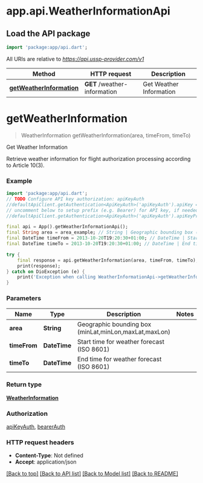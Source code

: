 # app.api.WeatherInformationApi

## Load the API package
```dart
import 'package:app/api.dart';
```

All URIs are relative to *https://api.ussp-provider.com/v1*

Method | HTTP request | Description
------------- | ------------- | -------------
[**getWeatherInformation**](WeatherInformationApi.md#getweatherinformation) | **GET** /weather-information | Get Weather Information


# **getWeatherInformation**
> WeatherInformation getWeatherInformation(area, timeFrom, timeTo)

Get Weather Information

Retrieve weather information for flight authorization processing  according to Article 10(3). 

### Example
```dart
import 'package:app/api.dart';
// TODO Configure API key authorization: apiKeyAuth
//defaultApiClient.getAuthentication<ApiKeyAuth>('apiKeyAuth').apiKey = 'YOUR_API_KEY';
// uncomment below to setup prefix (e.g. Bearer) for API key, if needed
//defaultApiClient.getAuthentication<ApiKeyAuth>('apiKeyAuth').apiKeyPrefix = 'Bearer';

final api = App().getWeatherInformationApi();
final String area = area_example; // String | Geographic bounding box (minLat,minLon,maxLat,maxLon)
final DateTime timeFrom = 2013-10-20T19:20:30+01:00; // DateTime | Start time for weather forecast (ISO 8601)
final DateTime timeTo = 2013-10-20T19:20:30+01:00; // DateTime | End time for weather forecast (ISO 8601)

try {
    final response = api.getWeatherInformation(area, timeFrom, timeTo);
    print(response);
} catch on DioException (e) {
    print('Exception when calling WeatherInformationApi->getWeatherInformation: $e\n');
}
```

### Parameters

Name | Type | Description  | Notes
------------- | ------------- | ------------- | -------------
 **area** | **String**| Geographic bounding box (minLat,minLon,maxLat,maxLon) | 
 **timeFrom** | **DateTime**| Start time for weather forecast (ISO 8601) | 
 **timeTo** | **DateTime**| End time for weather forecast (ISO 8601) | 

### Return type

[**WeatherInformation**](WeatherInformation.md)

### Authorization

[apiKeyAuth](../README.md#apiKeyAuth), [bearerAuth](../README.md#bearerAuth)

### HTTP request headers

 - **Content-Type**: Not defined
 - **Accept**: application/json

[[Back to top]](#) [[Back to API list]](../README.md#documentation-for-api-endpoints) [[Back to Model list]](../README.md#documentation-for-models) [[Back to README]](../README.md)

